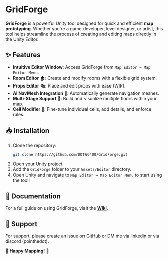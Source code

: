 # GridForge

**GridForge** is a powerful Unity tool designed for quick and efficient **map prototyping**. Whether you're a game developer, level designer, or artist, this tool helps streamline the process of creating and editing maps directly in the Unity Editor.

## ✨ Features

- **Intuitive Editor Window**: Access GridForge from `Map Editor → Map Editor Menu`.
- **Room Editor** 🏠: Create and modify rooms with a flexible grid system.
- **Props Editor** 🎭: Place and edit props with ease (WIP).
- **AI NavMesh Integration** 🤖: Automatically generate navigation meshes.
- **Multi-Stage Support** 🏢: Build and visualize multiple floors within your map.
- **Cell Modifier** 🎨: Fine-tune individual cells, add details, and enforce rules.

## 📥 Installation

1. Clone the repository:
   ```bash
   git clone https://github.com/DOT66400/GridForge.git
   ```
2. Open your Unity project.
3. Add the `GridForge` folder to your `Assets/Editor` directory.
4. Open Unity and navigate to `Map Editor → Map Editor Menu` to start using the tool!

## 📖 Documentation

For a full guide on using GridForge, visit the **[Wiki](https://github.com/DOT66400/GridForge/wiki/GridForge)**.


## 📢 Support
For support, please create an issue on GitHub or DM me via linkedin or via discord (pointhedot).

🚀 **Happy Mapping!** 🚀

